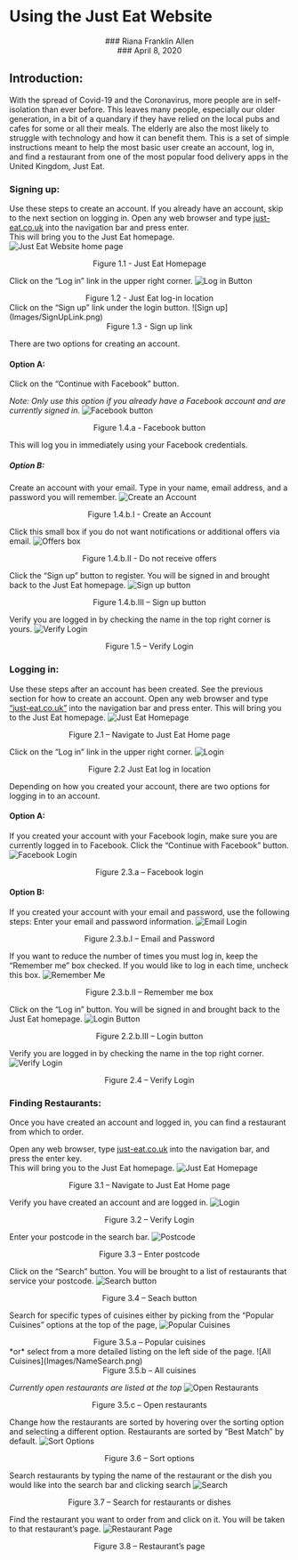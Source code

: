 # Using the Just Eat Website

<center>### Riana Franklin Allen</center>

<center>### April 8, 2020</center>

## Introduction: 
With the spread of Covid-19 and the Coronavirus, more people are in self-isolation than ever 
before. This leaves many people, especially our older generation, in a bit of a quandary if 
they have relied on the local pubs and cafes for some or all their meals. The elderly are 
also the most likely to struggle with technology and how it can benefit them. This is a set 
of simple instructions meant to help the most basic user create an account, log in, and find 
a restaurant from one of the most popular food delivery apps in the United Kingdom, Just Eat.

### Signing up: 
Use these steps to create an account. If you already have an account, skip to the next section 
on logging in.
Open any web browser and type [just-eat.co.uk](just-eat.co.uk) into the navigation bar and 
press enter.  
This will bring you to the Just Eat homepage.
![Just Eat Website home page](Images/Homepage.png)
<center>Figure 1.1 - Just Eat Homepage</center>

Click on the “Log in” link in the upper right corner.
![Log in Button](Images/Log_inButton.png)
<center>Figure 1.2 - Just Eat log-in location</center>
Click on the “Sign up” link under the login button.
![Sign up](Images/SignUpLink.png)
<center>Figure 1.3 - Sign up link</center>

There are two options for creating an account.
#### Option A:  
Click on the “Continue with Facebook” button. 

*Note: Only use this option if you 
already have a Facebook account and are currently signed in.*
![Facebook button](Images/FBCreate.png)
<center>Figure 1.4.a - Facebook button</center>

This will log you in immediately using your Facebook credentials.

##### Option B: 
Create an account with your email.
Type in your name, email address, and a password you will remember. 
![Create an Account](Images/SignUpEmail.png)
<center>Figure 1.4.b.I - Create an Account</center>

Click this small box if you do not want notifications or additional offers via email.
![Offers box](Images/DealsBox.png)
<center>Figure 1.4.b.II - Do not receive offers</center>

Click the “Sign up” button to register. You will be signed in and brought back to the Just 
Eat homepage.
![Sign up button](Images/SignUpButton.png)
<center>Figure 1.4.b.III – Sign up button</center>

Verify you are logged in by checking the name in the top right corner is yours.
![Verify Login](Images/Verify.png)
<center>Figure 1.5 – Verify Login</center>


### Logging in: 
Use these steps after an account has been created. See the previous section for how to 
create an account.
Open any web browser and type [“just-eat.co.uk”](just-eat.co.uk) into the navigation bar 
and press enter.  This will bring you to the Just Eat homepage.
![Just Eat Homepage](Images/Homepage.png)
<center>Figure 2.1 – Navigate to Just Eat Home page</center>

Click on the “Log in” link in the upper right corner.
![Login](Images/Log_inButton.png)
<center>Figure 2.2 Just Eat log in location</center>

Depending on how you created your account, there are two options for logging in to 
an account.

#### Option A: 
If you created your account with your Facebook login, make sure you are currently 
logged in to Facebook. Click the “Continue with Facebook” button. 
![Facebook Login](Images/LoginFB.png)
<center>Figure 2.3.a – Facebook login</center>

#### Option B: 
If you created your account with your email and password, use the following steps:
Enter your email and password information.
![Email Login](Images/LoginEmail.png)
<center>Figure 2.3.b.I – Email and Password</center>

If you want to reduce the number of times you must log in, keep the “Remember me” 
box checked. 
If you would like to log in each time, uncheck this box.
![Remember Me](Images/RememberMe.png)
<center>Figure 2.3.b.II – Remember me box</center>

Click on the “Log in” button. You will be signed in and brought back to the Just 
Eat homepage.
![Login Button](Images/LoginButton)
<center>Figure 2.2.b.III – Login button</center>

Verify you are logged in by checking the name in the top right corner.
![Verify Login](Images/Verify.png)
<center>Figure 2.4 – Verify Login</center>

### Finding Restaurants: 
Once you have created an account and logged in, you can find a restaurant from 
which to order.

Open any web browser, type [just-eat.co.uk](just-eat.co.uk) into the navigation bar, and 
press the enter key.  
This will bring you to the Just Eat homepage.
![Just Eat Homepage](Images/Homepage.png)
<center>Figure 3.1 – Navigate to Just Eat Home page</center>

Verify you have created an account and are logged in. 
![Login](Images/Verify.png)
<center>Figure 3.2 – Verify Login</center>

Enter your postcode in the search bar. 
![Postcode](Images/Postcode.png)
<center>Figure 3.3 – Enter postcode</center>
	
Click on the “Search” button. You will be brought to a list of restaurants that 
service your postcode.
![Search button](Images/RestaurantSearch.png)
<center>Figure 3.4 – Seach button</center>

Search for specific types of cuisines either by picking from the “Popular 
Cuisines” options at the top of the page,
![Popular Cuisines](Images/PopularCuisine.png)
<center>Figure 3.5.a – Popular cuisines</center>
*or* select from a more detailed listing on the left side of the page.
![All Cuisines](Images/NameSearch.png)
<center>Figure 3.5.b – All cuisines</center>

*Currently open restaurants are listed at the top*
![Open Restaurants](Images/OpenRestaurants.png)
<center>Figure 3.5.c – Open restaurants</center>

Change how the restaurants are sorted by hovering over the sorting option and 
selecting a different option. Restaurants are sorted by “Best Match” by default.
![Sort Options](Images/Sort.png)
<center>Figure 3.6 – Sort options</center>

Search restaurants by typing the name of the restaurant or the dish you would 
like into the search bar and clicking search
![Search](Images/NameSearch.png)
<center>Figure 3.7 – Search for restaurants or dishes</center>

Find the restaurant you want to order from and click on it. You will be taken 
to that restaurant’s page.
![Restaurant Page](Images/RestaurantPage.png)
<center>Figure 3.8 – Restaurant’s page</center>
